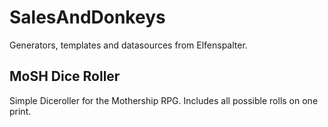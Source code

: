 # SalesAndDonkeys
Generators, templates and datasources from Elfenspalter.

## MoSH Dice Roller
Simple Diceroller for the Mothership RPG. Includes all possible rolls on one print.
